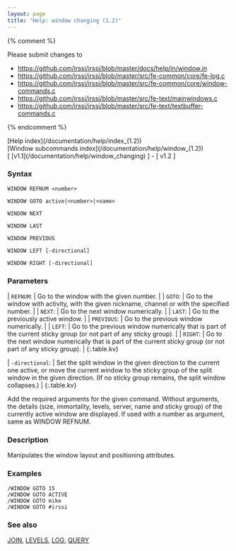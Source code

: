 ```yaml
---
layout: page
title: "Help: window changing (1.2)"
---
```


{% comment %}

Please submit changes to
- https://github.com/irssi/irssi/blob/master/docs/help/in/window.in
- https://github.com/irssi/irssi/blob/master/src/fe-common/core/fe-log.c
- https://github.com/irssi/irssi/blob/master/src/fe-common/core/window-commands.c
- https://github.com/irssi/irssi/blob/master/src/fe-text/mainwindows.c
- https://github.com/irssi/irssi/blob/master/src/fe-text/textbuffer-commands.c


{% endcomment %}
<nav markdown="1">
[Help index](/documentation/help/index_(1.2))
</nav>

<nav markdown="1">
[Window subcommands index](/documentation/help/window_(1.2))
</nav>

<nav markdown="1">
[ [v1.1](/documentation/help/window_changing) ] - [ v1.2 ]
</nav>

### Syntax ###

<div class="highlight irssisyntax"><pre style="\-\-cmdlen:13ch"><code><span class="synB">WINDOW</span> <span class="synB">REFNUM</span> <span class="synB05">&lt;number></span></code></pre></div>


<div class="highlight irssisyntax"><pre style="\-\-cmdlen:11ch"><code><span class="synB">WINDOW</span> <span class="synB">GOTO</span> <span class="synB">active</span>|<span class="synB05">&lt;number></span>|<span class="synB05">&lt;name></span></code></pre></div>


<div class="highlight irssisyntax"><pre style="\-\-cmdlen:10ch"><code><span class="synB">WINDOW</span> <span class="synB">NEXT</span></code></pre></div>


<div class="highlight irssisyntax"><pre style="\-\-cmdlen:10ch"><code><span class="synB">WINDOW</span> <span class="synB">LAST</span></code></pre></div>


<div class="highlight irssisyntax"><pre style="\-\-cmdlen:14ch"><code><span class="synB">WINDOW</span> <span class="synB">PREVIOUS</span></code></pre></div>


<div class="highlight irssisyntax"><pre style="\-\-cmdlen:11ch"><code><span class="synB">WINDOW</span> <span class="synB">LEFT</span> <span class="syn10">[<span class="syn">-directional</span>]</span></code></pre></div>


<div class="highlight irssisyntax"><pre style="\-\-cmdlen:12ch"><code><span class="synB">WINDOW</span> <span class="synB">RIGHT</span> <span class="syn10">[<span class="syn">-directional</span>]</span></code></pre></div>



### Parameters ###


| `REFNUM`: | Go to the window with the given number. |
| `GOTO`: | Go to the window with activity, with the given nickname, channel or with the specified number. |
| `NEXT`: | Go to the next window numerically. |
| `LAST`: | Go to the previously active window. |
| `PREVIOUS`: | Go to the previous window numerically. |
| `LEFT`: | Go to the previous window numerically that is part of the current sticky group (or not part of any sticky group). |
| `RIGHT`: | Go to the next window numerically that is part of the current sticky group (or not part of any sticky group). |
{:.table.kv}


| `-directional`: | Set the split window in the given direction to the current one active, or move the current window to the sticky group of the split window in the given direction. (If no sticky group remains, the split window collapses.) |
{:.table.kv}

   Add the required arguments for the given command. Without arguments, the details (size, immortality, levels, server, name and sticky group) of the currently active window are displayed. If used with a number as argument, same as WINDOW REFNUM.

### Description ###

Manipulates the window layout and positioning attributes.

### Examples ###

    /WINDOW GOTO 15
    /WINDOW GOTO ACTIVE
    /WINDOW GOTO mike
    /WINDOW GOTO #irssi

### See also ###
[JOIN](/documentation/help/join), [LEVELS](/documentation/help/levels), [LOG](/documentation/help/log), [QUERY](/documentation/help/query)

